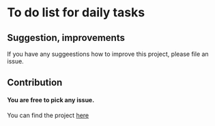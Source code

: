 # To do list for daily tasks

## Suggestion, improvements

If you have any suggeestions how to improve this project, please file an issue.

## Contribution

#### You are free to pick any issue.

You can find the project [here](https://mnosov622.github.io/todo-list/)

